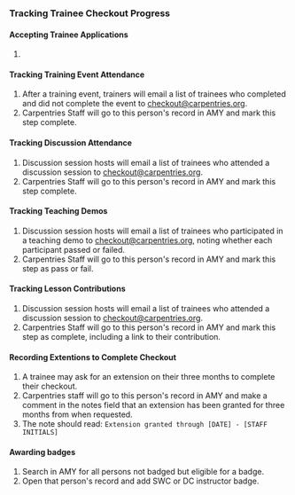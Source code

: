### Tracking Trainee Checkout Progress

#### Accepting Trainee Applications
1.



#### Tracking Training Event Attendance
1. After a training event, trainers will email a list of trainees who completed and did not complete the event to [checkout@carpentries.org](mailto:checkout@carpentries.org).
1. Carpentries Staff will go to this person's record in AMY and mark this step complete.

#### Tracking Discussion Attendance

1. Discussion session hosts will email a list of trainees who attended a discussion session to [checkout@carpentries.org](mailto:checkout@carpentries.org).
1. Carpentries Staff will go to this person's record in AMY and mark this step complete.


#### Tracking Teaching Demos

1. Discussion session hosts will email a list of trainees who participated in a teaching demo to [checkout@carpentries.org](mailto:checkout@carpentries.org), noting whether each participant passed or failed.
1. Carpentries Staff will go to this person's record in AMY and mark this step as pass or fail.

#### Tracking Lesson Contributions

1. Discussion session hosts will email a list of trainees who attended a discussion session to [checkout@carpentries.org](mailto:checkout@carpentries.org).
1. Carpentries Staff will go to this person's record in AMY and mark this step as complete, including a link to their contribution.

#### Recording Extentions to Complete Checkout
1. A trainee may ask for an extension on their three months to complete their checkout.  
1. Carpentries staff will go to this person's record in AMY and make a comment in the notes field that an extension has been granted for three months from when requested.
1.  The note should read: `Extension granted through [DATE] - [STAFF INITIALS]`

#### Awarding badges
1. Search in AMY for all persons not badged but eligible for a badge.
1. Open that person's record and add SWC or DC instructor badge.



